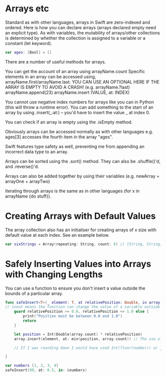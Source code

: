 # Arrays etc

Standard as with other languages, arrays in Swift are zero-indexed and ordered. Here is how you can declare arrays (arrays declared empty need an explicit type). As with variables, the mutability of arrays/other collections is determined by whether the collection is assigned to a variable or a constant (let keyword).

```swift
var ages: [Bool] = []
```

There are a number of useful methods for arrays.

You can get the account of an array using arrayName.count
Specific elements in an array can be accessed using, arrayName.first/arrayName.last. YOU CAN USE AN OPTIONAL HERE IF THE ARRAY IS EMPTY TO AVOID A CRASH! (e.g. arrayName.?last)
arrayName.append(23)
arrayName.insert (VALUE, at: INDEX)

You cannot use negative index numbers for arrays like you can in Python (this will throw a runtime error). You can add something to the start of an array by using .insert(_:at:) – you'd have to insert the value _ at index 0.

You can check if an array is empty using the .isEmpty method.

Obviously arrays can be accessed normally as with other languages e.g. ages[3] accesses the fourth item in the array "ages".

Swift features type safety as well, preventing me from appending an incorrect data type to an array.

Arrays can be sorted using the .sort() method. They can also be .shuffle()'d, and .reverse()'d.

Arrays can also be added together by using their variables (e.g. newArray = arrayOne + arrayTwo)

Iterating through arrays is the same as in other languages (for x in arrayName {do stuff}).

# Creating Arrays with Default Values

The array collection also has an initialiser for creating arrays of x size with default value at each index. See an example below.

```swift
var sixStrings = Array(repeating: String, count: 6) // [String, String, String, String, String, String]
```

# Safely Inserting Values into Arrays with Changing Lengths

You can use a function to ensure you don't insert a value outside the bounds of a particular array.

```swift
func safeInsert<T>(_ element: T, at relativePosition: Double, in array: inout [T]) { // use of generics here ensures that the type of the argument element matches the type of the array
// inout means the function can change the value of a variable outside the scope of the function and this change persists. You must use & before the name of an inout variable.
    guard relativePosition >= 0.0, relativePosition <= 1.0 else {
        print("Position must be between 0.0 and 1.0")
        return
    }

    let position = Int(Double(array.count) * relativePosition)
    array.insert(element, at: min(position, array.count)) // The use of min here is a safety feature that makes sure the array is inserted at a position that is the lesser of the two values (position or array.count).

    // If I was rounding down I would have used Int(floor(number)) or just Int(number) to truncate decimal points.

}

var numbers [1, 2, 3, 4]
safeInsert(99, at: 0.5, in: &numbers)
```